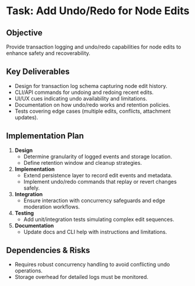 # Task: Add Undo/Redo for Node Edits

## Objective
Provide transaction logging and undo/redo capabilities for node edits to enhance safety and recoverability.

## Key Deliverables
- Design for transaction log schema capturing node edit history.
- CLI/API commands for undoing and redoing recent edits.
- UI/UX cues indicating undo availability and limitations.
- Documentation on how undo/redo works and retention policies.
- Tests covering edge cases (multiple edits, conflicts, attachment updates).

## Implementation Plan
1. **Design**
   - Determine granularity of logged events and storage location.
   - Define retention window and cleanup strategies.
2. **Implementation**
   - Extend persistence layer to record edit events and metadata.
   - Implement undo/redo commands that replay or revert changes safely.
3. **Integration**
   - Ensure interaction with concurrency safeguards and edge moderation workflows.
4. **Testing**
   - Add unit/integration tests simulating complex edit sequences.
5. **Documentation**
   - Update docs and CLI help with instructions and limitations.

## Dependencies & Risks
- Requires robust concurrency handling to avoid conflicting undo operations.
- Storage overhead for detailed logs must be monitored.
